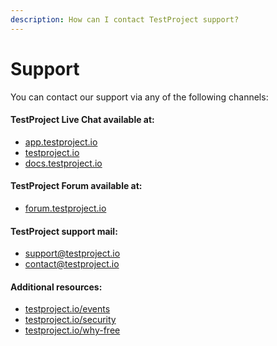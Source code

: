 ```yaml
---
description: How can I contact TestProject support?
---
```


# Support

You can contact our support via any of the following channels:

#### TestProject Live Chat available at:

* [app.testproject.io](https://app.testproject.io/)
* [testproject.io](https://testproject.io/)
* [docs.testproject.io](https://docs.testproject.io/)

#### TestProject Forum available at:

* [forum.testproject.io](https://forum.testproject.io/)

#### TestProject support mail:

* support@testproject.io
* contact@testproject.io

#### Additional resources:

* [testproject.io/events](https://testproject.io/events)
* [testproject.io/security](https://testproject.io/security)
* [testproject.io/why-free](https://testproject.io/why-free)
